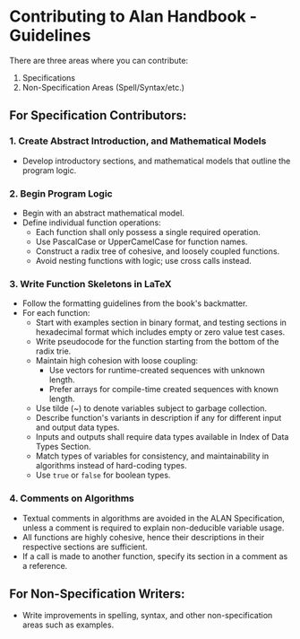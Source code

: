 # Contributing to Alan Handbook - Guidelines

There are three areas where you can contribute:

1. Specifications
2. Non-Specification Areas (Spell/Syntax/etc.)

## For Specification Contributors:

### 1. Create Abstract Introduction, and Mathematical Models
- Develop introductory sections, and mathematical models that outline the program logic.

### 2. Begin Program Logic
- Begin with an abstract mathematical model.
- Define individual function operations:
  - Each function shall only possess a single required operation.
  - Use PascalCase or UpperCamelCase for function names.
  - Construct a radix tree of cohesive, and loosely coupled functions.
  - Avoid nesting functions with logic; use cross calls instead.

### 3. Write Function Skeletons in LaTeX
- Follow the formatting guidelines from the book's backmatter.
- For each function:
  - Start with examples section in binary format, and testing sections in hexadecimal format which includes empty or zero value test cases.
  - Write pseudocode for the function starting from the bottom of the radix trie.
  - Maintain high cohesion with loose coupling:
    - Use vectors for runtime-created sequences with unknown length.
    - Prefer arrays for compile-time created sequences with known length.
  - Use tilde (~) to denote variables subject to garbage collection.
  - Describe function's variants in description if any for different input and output data types.
  - Inputs and outputs shall require data types available in Index of Data Types Section.
  - Match types of variables for consistency, and maintainability in algorithms instead of hard-coding types.
  - Use `true` or `false` for boolean types.

### 4. Comments on Algorithms
- Textual comments in algorithms are avoided in the ALAN Specification, unless a comment is required to explain non-deducible variable usage.
- All functions are highly cohesive, hence their descriptions in their respective sections are sufficient.
- If a call is made to another function, specify its section in a comment as a reference.

## For Non-Specification Writers:

- Write improvements in spelling, syntax, and other non-specification areas such as examples.
